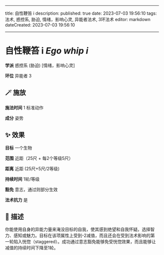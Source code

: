 
---
title: 自性鞭笞 i
description: 
published: true
date: 2023-07-03 19:56:10
tags: 法术, 惑控系, 胁迫, 情绪，影响心灵, 异能者法术, 3环法术
editor: markdown
dateCreated: 2023-07-03 19:56:10

---

# **自性鞭笞 i** *Ego whip i*

**学派** 惑控系 (胁迫) \[情绪，影响心灵\] 

**环位** 异能者 3

## 🪄 施放

**施法时间** 1 标准动作

**成分** 姿势

## ✨ 效果 

**目标** 一个生物 

**范围** 近距（25尺 + 每2个等级5尺）

**距离** 近距 (25尺+5尺/2等级)  

**持续时间** 1轮/等级 

**豁免** 意志，通过则部分生效

**法术抗力** 是

## 📖 描述

你能使用自身的异能力量来淹没目标的自我，使其感到绝望和自我怀疑。选择智力、感知或魅力。目标在该项属性上受到-2减值，而且还会在受到法术影响的第一轮陷入恍惚（staggered）。成功通过意志豁免能够免受恍惚效果，而且能够让减值的持续时间下降至1轮。
    